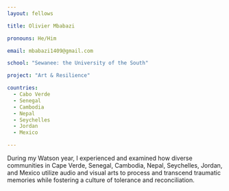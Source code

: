 ```yaml
---
layout: fellows

title: Olivier Mbabazi

pronouns: He/Him

email: mbabazi1409@gmail.com

school: "Sewanee: the University of the South"

project: "Art & Resilience"

countries:
  - Cabo Verde
  - Senegal
  - Cambodia
  - Nepal
  - Seychelles
  - Jordan
  - Mexico

---
```


During my Watson year, I experienced and examined how diverse communities in Cape Verde, Senegal, Cambodia, Nepal, Seychelles, Jordan, and Mexico utilize audio and visual arts to process and transcend traumatic memories while fostering a culture of tolerance and reconciliation.
